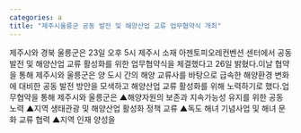 ```yaml
---
categories: a
title: "제주시울릉군 공동 발전 및 해양산업 교류 업무협약식 개최"
---
```

제주시와 경북 울릉군은 23일 오후 5시 제주시 소재 아젠토피오레컨벤션 센터에서 공동 발전 및 해양산업 교류 활성화를 위한 업무협약식을 체결했다고 26일 밝혔다.이날 협약을 통해 제주시와 울릉군은 양 도시 간의 해양 교류사를 바탕으로 급속한 해양환경 변화에 대비한 공동 발전 방안을 모색하고 해양산업 교류 활성화를 위해 노력하기로 했다.업무협약을 통해 제주시와 울릉군은 ▲해양자원의 보존과 지속가능성 유지를 위한 공동 노력 ▲지역 생태관광 및 해양산업 활성화 정책 교류 ▲독도 해녀 기념사업 및 해녀 문화 교류 협력 ▲지역 인재 양성을